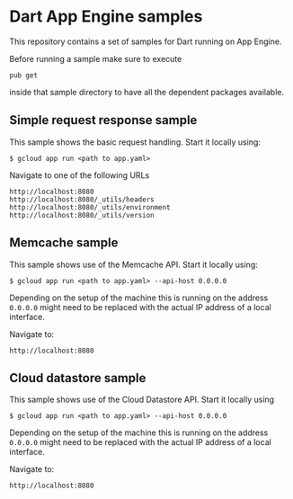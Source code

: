 Dart App Engine samples
=======================

This repository contains a set of samples for Dart running on App Engine.

Before running a sample make sure to execute

    pub get

inside that sample directory to have all the dependent packages available.

Simple request response sample
------------------------------
This sample shows the basic request handling. Start it locally using:

    $ gcloud app run <path to app.yaml>

Navigate to one of the following URLs

    http://localhost:8080
    http://localhost:8080/_utils/headers
    http://localhost:8080/_utils/environment
    http://localhost:8080/_utils/version

Memcache sample
---------------
This sample shows use of the Memcache API. Start it locally using:

    $ gcloud app run <path to app.yaml> --api-host 0.0.0.0

Depending on the setup of the machine this is running on the address `0.0.0.0`
might need to be replaced with the actual IP address of a local interface. 

Navigate to:

    http://localhost:8080

Cloud datastore sample
----------------------
This sample shows use of the Cloud Datastore API. Start it locally using

    $ gcloud app run <path to app.yaml> --api-host 0.0.0.0

Depending on the setup of the machine this is running on the address `0.0.0.0`
might need to be replaced with the actual IP address of a local interface. 

Navigate to:

    http://localhost:8080
